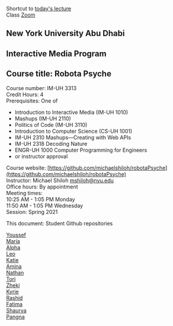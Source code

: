 Shortcut to [today's lecture](lectureNotes.md/#todays-lecture)    
Class [Zoom](https://nyu.zoom.us/j/97015960666)  

## New York University Abu Dhabi  
## Interactive Media Program
## Course title: Robota Psyche  
Course number: IM-UH 3313  
Credit Hours: 4       
Prerequisites: One of  
- Introduction to Interactive Media (IM-UH 1010)
- Mashups (IM-UH 2110)
- Politics of Code (IM-UH 3110)
- Introduction to Computer Science (CS-UH 1001)
- IM-UH 2310 Mashups—Creating with Web APIs
- IM-UH 2318 Decoding Nature
- ENGR-UH 1000 Computer Programming for Engineers
- or instructor approval  

Course website:
[https://github.com/michaelshiloh/robotaPsyche](https://github.com/michaelshiloh/robotaPsyche)    
Instructor: Michael Shiloh mshiloh@nyu.edu    
Office hours: By appointment  
Meeting times:        
10:25 AM - 1:05 PM Monday      
11:50 AM - 1:05 PM Wednesday      
Session: Spring 2021     

This document: Student Github repositories

[Youssef](https://github.com/youssef-ahamid/robotaPsyche)    
[Maria](https://github.com/mariaalkhaja/RobotaPsyche)  
[Alpha](https://github.com/Alphaam/RobotaPsyche)    
[Leo](https://github.com/leodunadan/RobotaPsyche)    
[Katie](https://github.com/katieferreol/RobotaPsyche)    
[Amina](https://github.com/ak7588/robota_psyche)  
[Nathan](https://github.com/Nathan213/RobotaPsyche)  
[Tori](https://github.com/VMonde14/RobotaPsyche)    
[Zheki](https://github.com/Zheki/RobotaPsyche)  
[Kyrie](https://github.com/Kyrie21323/RobotaPsyche)    
[Rashid](https://github.com/raq217/RobotaPsyche)  
[Fatima](https://github.com/FatimaAlmaazmi/RobotaPsyche)  
[Shaurya](https://github.com/shaurya-io/RobotaPsyche)  
[Pangna](https://github.com/pangnasun/RobotaPsyche)
